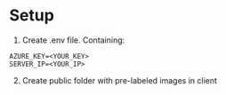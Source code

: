 
# Setup

1) Create .env file. Containing:

```
AZURE_KEY=<YOUR_KEY>
SERVER_IP=<YOUR_IP>
```

2) Create public folder with pre-labeled images in client
